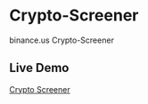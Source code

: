 # Crypto-Screener
binance.us Crypto-Screener

## Live Demo  
[Crypto Screener](https://crypto-screener-xbsw.onrender.com/)
